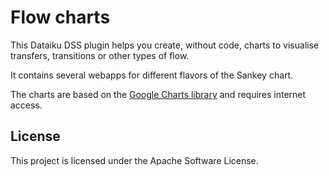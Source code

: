 # Flow charts

This Dataiku DSS plugin helps you create, without code, charts to visualise transfers, transitions or other types of flow.

It contains several webapps for different flavors of the Sankey chart.

The charts are based on the [Google Charts library](https://developers.google.com/chart/) and requires internet access.

## License 

This project is licensed under the Apache Software License.